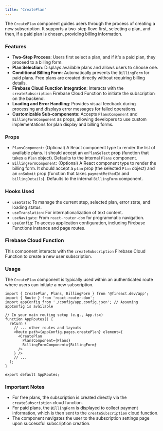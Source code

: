 ```yaml
---
title: "CreatePlan"
---
```


The `CreatePlan` component guides users through the process of creating a new subscription. It supports a two-step flow: first, selecting a plan, and then, if a paid plan is chosen, providing billing information.

### Features

- **Two-Step Process**: Users first select a plan, and if it's a paid plan, they proceed to a billing form.
- **Plan Selection**: Displays available plans and allows users to choose one.
- **Conditional Billing Form**: Automatically presents the `BillingForm` for paid plans. Free plans are created directly without requiring billing details.
- **Firebase Cloud Function Integration**: Interacts with the `createSubscription` Firebase Cloud Function to initiate the subscription on the backend.
- **Loading and Error Handling**: Provides visual feedback during processing and displays error messages for failed operations.
- **Customizable Sub-components**: Accepts `PlansComponent` and `BillingFormComponent` as props, allowing developers to use custom implementations for plan display and billing forms.

### Props

- `PlansComponent`: (Optional) A React component type to render the list of available plans. It should accept an `onPlanSelect` prop (function that takes a `Plan` object). Defaults to the internal `Plans` component.
- `BillingFormComponent`: (Optional) A React component type to render the billing form. It should accept a `plan` prop (the selected `Plan` object) and an `onSubmit` prop (function that takes `paymentMethodId` and `billingDetails`). Defaults to the internal `BillingForm` component.

### Hooks Used

- `useState`: To manage the current step, selected plan, error state, and loading status.
- `useTranslation`: For internationalization of text content.
- `useNavigate`: From `react-router-dom` for programmatic navigation.
- `useConfig`: To access application configuration, including Firebase Functions instance and page routes.

### Firebase Cloud Function

This component interacts with the `createSubscription` Firebase Cloud Function to create a new user subscription.

### Usage

The `CreatePlan` component is typically used within an authenticated route where users can initiate a new subscription.

```tsx
import { CreatePlan, Plans, BillingForm } from '@fireact.dev/app';
import { Route } from 'react-router-dom';
import appConfig from './config/app.config.json'; // Assuming appConfig is available

// In your main routing setup (e.g., App.tsx)
function AppRoutes() {
  return (
    // ... other routes and layouts
    <Route path={appConfig.pages.createPlan} element={
      <CreatePlan 
        PlansComponent={Plans} 
        BillingFormComponent={BillingForm} 
      />
    } />
    // ...
  );
}

export default AppRoutes;
```

### Important Notes

- For free plans, the subscription is created directly via the `createSubscription` cloud function.
- For paid plans, the `BillingForm` is displayed to collect payment information, which is then sent to the `createSubscription` cloud function.
- The component navigates the user to the subscription settings page upon successful subscription creation.
